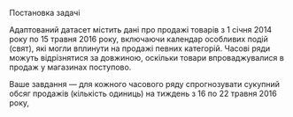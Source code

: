 Постановка задачі

Адаптований датасет містить дані про продажі товарів з 1 січня 2014 року по 15 травня 2016 року, включаючи календар особливих подій (свят), які могли вплинути на продажі певних категорій. Часові ряди можуть відрізнятися за довжиною, оскільки товари впроваджувалися в продаж у магазинах поступово.

Ваше завдання — для кожного часового ряду спрогнозувати сукупний обсяг продажів (кількість одиниць) на тиждень з 16 по 22 травня 2016 року,
